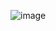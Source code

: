 ![image](https://github.com/emmanuelvj17/Practicas-Visual-S./assets/148415063/146332c2-ae6a-4ff7-ad6b-543168f06709)
